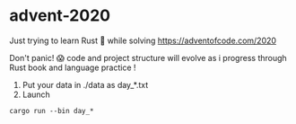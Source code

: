 # advent-2020

Just trying to learn Rust 🦀 while solving https://adventofcode.com/2020 

Don't panic! 😱 code and project structure will evolve as i progress through Rust book and language practice !

1. Put your data in ./data as day_*.txt
2. Launch

```
cargo run --bin day_*
```